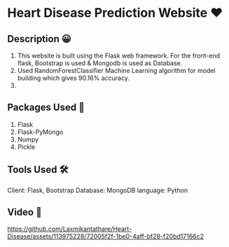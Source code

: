﻿# Heart Disease Prediction Website ❤️

 
## Description 😀

1. This website is built using the Flask web framework. For the front-end flask, Bootstrap is used & Mongodb is used as Database.
2. Used RandomForestClassifier Machine Learning algorithm for model building which gives 90.16% accuracy.
3. 
## Packages Used 👀
1. Flask
2. Flask-PyMongo
3. Numpy
4. Pickle
   
## Tools Used 🛠
Client: Flask, Bootstrap
Database: MongoDB
language: Python

## Video 🚀
https://github.com/Laxmikantathare/Heart-Disease/assets/113975228/72005f2f-1be0-4aff-bf28-f20bd17166c2

